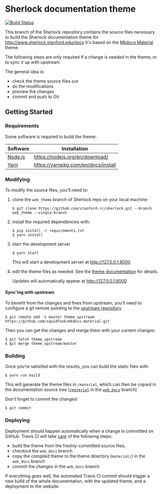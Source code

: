 # Sherlock documentation theme
[![Build Status](https://travis-ci.com/stanford-rc/sherlock.svg?token=uginarQXUTdAZXLFvqnS&branch=web_theme)](https://travis-ci.com/stanford-rc/sherlock)

This branch of the Sherlock repository contains the source files necessary to build the Sherlock documentation theme for http://www.sherlock.stanford.edu/docs
It's based on the [Mkdocs Material](http://squidfunk.github.io/mkdocs-material/) theme.

The following steps are only required if a change is needed in the theme, or to sync it up with upstream. 

The general idea is:
  * check the theme source files out
  * do the modifications
  * preview the changes
  * commit and push to Git

## Getting Started

### Requirements
Some software is required to build the theme:

| Software | Installation |
| --- | --- | 
| [Node.js](https://nodejs.org/en/) | https://nodejs.org/en/download/ |
| [Yarn](https://yarnpkg.com/en/) | https://yarnpkg.com/en/docs/install |

### Modifying

To modify the source files, you'll need to:

1. clone the `web_theme` branch of Sherlock repo on your local machine:
   ```
   $ git clone https://github.com/stanford-rc/sherlock.git --branch web_theme --single-branch
   ```
2. install the required dependencies with:
   ```
   $ pip install -r requirements.txt
   $ yarn install
   ```

3. start the development server
   ```
   $ yarn start
   ```
   This will start a development server at http://127.0.0.1:8000
 
4. edit the theme files as needed. See the [theme documentation]( http://squidfunk.github.io/mkdocs-material/customization/#theme-development) for details. 
    
    Updates will automatically appear at http://127.0.0.1:8000

#### Sync'ing with upstream

To benefit from the changes and fixes from upstream, you'll need to configure a git remote pointing to the [upstream repository](https://github.com/squidfunk/mkdocs-material)
```
$ git remote add -t master theme_upstream https://github.com/squidfunk/mkdocs-material.git
```

Then you can get the changes and merge them with your current changes:
```
$ git fetch theme_upstream
$ git merge theme_upstream/master
```
    
  
### Building

Once you're satisifed with the results, you can build the static files with: 
```
$ yarn run build
```
This will generate the theme files in `/material`, which can then be copied in the documentation source tree ([`/material`](https://github.com/stanford-rc/sherlock/tree/web_docs/material) in the [`web_docs`](https://github.com/stanford-rc/sherlock/tree/web_docs) branch)

Don't forget to commit the changes!
```
$ git commit 
```

### Deploying

Deployment should happen automatically when a change is committed on GitHub. Travis CI will take [care](https://github.com/stanford-rc/sherlock/blob/web_theme/.travis.yml) of the following steps:
  * build the theme from the freshly-committed source files, 
  * checkout the `web_docs` branch
  * copy the compiled theme to the theme directory (`material/`) in the `web_docs` branch
  * commit the changes in the `web_docs` branch
  
If everything goes well, the automated Travis CI commit should trigger a new build of the whole documentation, with the updated theme, and a deployment to the website.
